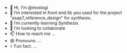 - 👋 Hi, I’m @moslogi
- 👀 I’m interested in front end lib you used for the project "asap7_reference_design" for synthesis.
- 🌱 I’m currently learning Synthesis
- 💞️ I’m looking to collaborate 
- 📫 How to reach me ...
- 😄 Pronouns: ...
- ⚡ Fun fact: ...

<!---
moslogi/moslogi is a ✨ special ✨ repository because its `README.md` (this file) appears on your GitHub profile.
You can click the Preview link to take a look at your changes.
--->
